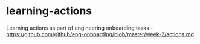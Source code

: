 # learning-actions
Learning actions as part of engineering onboarding tasks - https://github.com/github/eng-onboarding/blob/master/week-2/actions.md
